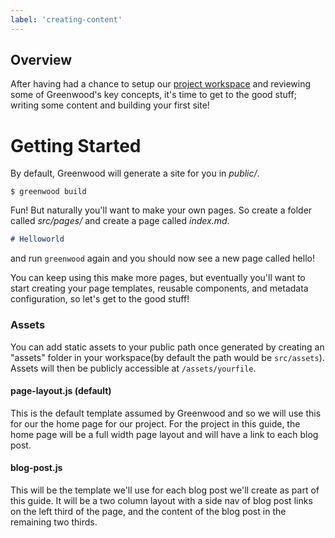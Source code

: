 ```yaml
---
label: 'creating-content'
---
```


## Overview
After having had a chance to setup our [project workspace](/getting-started/project-setup) and reviewing some of Greenwood's key concepts, it's time to get to the good stuff; writing some content and building your first site! 

# Getting Started
By default, Greenwood will generate a site for you in _public/_.
```shell
$ greenwood build
```

Fun!  But naturally you'll want to make your own pages.  So create a folder called _src/pages/_ and create a page called _index.md_.
```md
# Helloworld
```

and run `greenwood` again and you should now see a new page called hello!

You can keep using this make more pages, but eventually you'll want to start creating your page templates, reusable components, and metadata configuration, so let's get to the good stuff!

### Assets

You can add static assets to your public path once generated by creating an "assets" folder in your workspace(by default the path would be `src/assets`). Assets will then be publicly accessible at `/assets/yourfile`.


#### page-layout.js (default)
This is the default template assumed by Greenwood and so we will use this for our the home page for our project.  For the project in this guide, the home page will be a full width page layout and will have a link to each blog post.


#### blog-post.js
This will be the template we'll use for each blog post we'll create as part of this guide.  It will be a two column layout with a side nav of blog post links on the left third of the page, and the content of the blog post in the remaining two thirds.